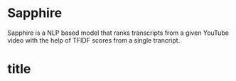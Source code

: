 # Sapphire
Sapphire is a NLP based model that ranks transcripts from a given YouTube video with the help of TFIDF scores from a single trancript.
# title

